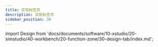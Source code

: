 ```yaml
---
title: 实现标签页
description: 实现标签页
sidebar_position: 30
---
```


import Design from 'docs/documents/software/10-xstudio/20-simstudio/40-workbench/20-function-zone/30-design-tab/index.md';

<Design />


